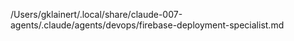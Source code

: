 /Users/gklainert/.local/share/claude-007-agents/.claude/agents/devops/firebase-deployment-specialist.md